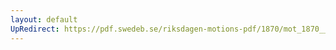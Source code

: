 ```yaml
---
layout: default
UpRedirect: https://pdf.swedeb.se/riksdagen-motions-pdf/1870/mot_1870__fk__00025/mot_1870__fk__00025_002.pdf
---
```

